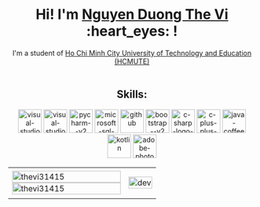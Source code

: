 <div align="center">
	<h1>Hi! I'm <a href="https://github.com/thevi31415">Nguyen Duong The Vi</a> :heart_eyes: !</h1>
	<div>I'm a student of <a href="https://hcmute.edu.vn/">Ho Chi Minh City University of Technology and Education (HCMUTE)</a> </div>
	<br />
	
## Skills:
<p align="center">
  <img width="48" height="48" src="https://img.icons8.com/color/48/visual-studio--v2.png" alt="visual-studio--v2"/>
  <img width="48" height="48" src="https://img.icons8.com/color/48/visual-studio-code-2019.png" alt="visual-studio-code-2019"/>
		<img width="48" height="48" src="https://img.icons8.com/color/48/pycharm--v2.png" alt="pycharm--v2"/>
  <img width="48" height="48" src="https://img.icons8.com/color/48/microsoft-sql-server.png" alt="microsoft-sql-server"/>	
<img width="48" height="48" src="https://img.icons8.com/fluency/48/github.png" alt="github"/>
	<img width="48" height="48" src="https://img.icons8.com/color/48/bootstrap--v2.png" alt="bootstrap--v2"/>
	<img width="48" height="48" src="https://img.icons8.com/color/48/c-sharp-logo-2.png" alt="c-sharp-logo-2"/>
	<img width="48" height="48" src="https://img.icons8.com/color/48/c-plus-plus-logo.png" alt="c-plus-plus-logo"/>
	<img width="48" height="48" src="https://img.icons8.com/color/48/java-coffee-cup-logo--v1.png" alt="java-coffee-cup-logo--v1"/>
	<img width="48" height="48" src="https://img.icons8.com/color/48/kotlin.png" alt="kotlin"/>
     <img width="48" height="48" src="https://img.icons8.com/color-glass/48/adobe-photoshop.png" alt="adobe-photoshop"/>
</p>


<table style="width:100%;">
  <tr>
    <td>
      <img src="https://github-readme-stats.vercel.app/api/top-langs/?username=thevi31415&bg_color=FFFFFF00&text_color=179fa3&layout=compact&hide=CSS&langs_count=10&custom_title=Top%20ngôn%20ngữ%20được%20dùng" alt="thevi31415" width="100%"/>
      <img src="https://github-readme-stats.vercel.app/api?username=thevi31415&bg_color=FFFFFF00&text_color=179fa3&show_icons=true&count_private=true&include_all_commits=true&custom_title=Hoạt%20động%20trên%20Github" alt="thevi31415" width="100%"/>
    </td>
    <td>
      <p align="center"> 
        <img src="https://cdn.dribbble.com/users/1059583/screenshots/4171367/coding-freak.gif" alt="dev" width="100%"/>
      </p>
    </td>
  </tr>
</table>

</div>

